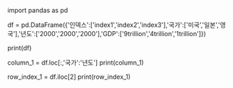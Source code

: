 import pandas as pd

df = pd.DataFrame({'인덱스':['index1','index2','index3'],'국가':['미국','일본','영국'],'년도':['2000','2000','2000'],'GDP':['9trillion','4trillion','1trillion']})

print(df)

column_1 = df.loc[:,'국가':'년도']
print(column_1)

row_index_1 = df.iloc[2]
print(row_index_1)

